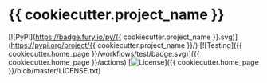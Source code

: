 # {{ cookiecutter.project_name }}

[![PyPI](https://badge.fury.io/py/{{ cookiecutter.project_name }}.svg)](https://pypi.org/project/{{ cookiecutter.project_name }}/)
[![Testing]({{ cookiecutter.home_page }}/workflows/test/badge.svg)]({{ cookiecutter.home_page }}/actions)
[![License](https://img.shields.io/:license-Apache%202-blue.svg)]({{ cookiecutter.home_page }}/blob/master/LICENSE.txt)
